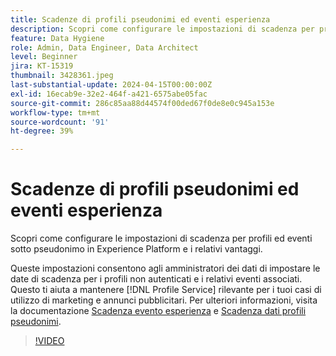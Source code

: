 ```yaml
---
title: Scadenze di profili pseudonimi ed eventi esperienza
description: Scopri come configurare le impostazioni di scadenza per profili ed eventi sotto pseudonimo in Experience Platform e i relativi vantaggi.
feature: Data Hygiene
role: Admin, Data Engineer, Data Architect
level: Beginner
jira: KT-15319
thumbnail: 3428361.jpeg
last-substantial-update: 2024-04-15T00:00:00Z
exl-id: 16ecab9e-32e2-464f-a421-6575abe05fac
source-git-commit: 286c85aa88d44574f00ded67f0de8e0c945a153e
workflow-type: tm+mt
source-wordcount: '91'
ht-degree: 39%

---
```


# Scadenze di profili pseudonimi ed eventi esperienza

Scopri come configurare le impostazioni di scadenza per profili ed eventi sotto pseudonimo in Experience Platform e i relativi vantaggi.

Queste impostazioni consentono agli amministratori dei dati di impostare le date di scadenza per i profili non autenticati e i relativi eventi associati. Questo ti aiuta a mantenere [!DNL Profile Service] rilevante per i tuoi casi di utilizzo di marketing e annunci pubblicitari. Per ulteriori informazioni, visita la documentazione [Scadenza evento esperienza](https://experienceleague.adobe.com/it/docs/experience-platform/profile/event-expirations) e [Scadenza dati profili pseudonimi](https://experienceleague.adobe.com/it/docs/experience-platform/profile/event-expirations).


>[!VIDEO](https://video.tv.adobe.com/v/3428361?learn=on&enablevpops)
